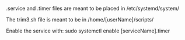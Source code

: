 .service and .timer files are meant to be placed in /etc/systemd/system/

The trim3.sh file is meant to be in /home/[userName]/scripts/

Enable the service with:
sudo systemctl enable [serviceName].timer

